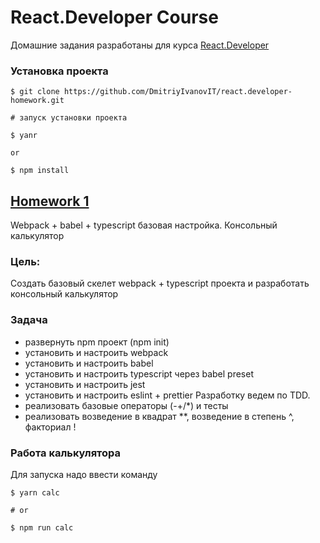 # React.Developer Course
Домашние задания разработаны для курса [React.Developer](https://otus.ru/lessons/react/)

### Установка проекта
```shell
$ git clone https://github.com/DmitriyIvanovIT/react.developer-homework.git

# запуск установки проекта

$ yanr

or
 
$ npm install
```

## [Homework 1](https://github.com/DmitriyIvanovIT/react.developer-homework/pull/1)
Webpack + babel + typescript базовая настройка. Консольный калькулятор

### Цель:
Создать базовый скелет webpack + typescript проекта и разработать консольный калькулятор

### Задача
* развернуть npm проект (npm init)
* установить и настроить webpack
* установить и настроить babel
* установить и настроить typescript через babel preset
* установить и настроить jest
* установить и настроить eslint + prettier Разработку ведем по TDD. 
* реализовать базовые операторы (-+/*) и тесты
* реализовать возведение в квадрат **, возведение в степень ^, факториал !

### Работа калькулятора
Для запуска надо ввести команду
```shell
$ yarn calc

# or

$ npm run calc
```
